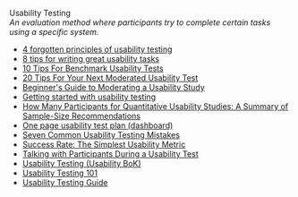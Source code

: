Usability Testing  
_An evaluation method where participants try to complete certain tasks using a specific system._

*   [4 forgotten principles of usability testing](https://medium.freecodecamp.com/4-forgotten-principles-of-usability-testing-29751df38bc1#.cupe3xltl)  
*   [8 tips for writing great usability tasks](https://blog.maze.design/write-great-usability-tasks/)  
*   [10 Tips For Benchmark Usability Tests](http://www.measuringu.com/blog/benchmark-tips.com)  
*   [20 Tips For Your Next Moderated Usability Test](http://www.measuringu.com/blog/20-usability-tips.php)  
*   [Beginner's Guide to Moderating a Usability Study](http://www.ok-cancel.com/archives/article/2005/06/beginners-guide-to-moderating-a-usability-study.html)  
*   [Getting started with usability testing](https://blog.optimalworkshop.com/getting-started-with-usability-testing)  
*   [How Many Participants for Quantitative Usability Studies: A Summary of Sample-Size Recommendations](https://www.nngroup.com/articles/summary-quant-sample-sizes/)  
*   [One page usability test plan (dashboard)](https://medium.com/@userfocus/the-1-page-usability-test-plan-dbc8c3d7fb54#.viosd3nte)
*   [Seven Common Usability Testing Mistakes](http://www.uie.com/articles/usability_testing_mistakes/)  
*   [Success Rate: The Simplest Usability Metric](https://www.nngroup.com/articles/success-rate-the-simplest-usability-metric/)  
*   [Talking with Participants During a Usability Test](https://www.nngroup.com/articles/talking-to-users/)  
*   [Usability Testing (Usability BoK)](http://www.usabilitybok.org/usability-testing)  
*   [Usability Testing 101](https://www.nngroup.com/articles/usability-testing-101/)  
*   [Usability Testing Guide](https://boxesandarrows.com/usability-testing-guide/)
